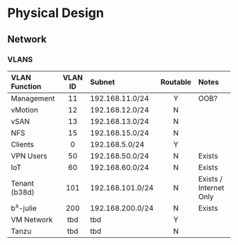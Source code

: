 # Physical Design

## Network

### VLANS

| VLAN Function | VLAN ID | Subnet        | Routable | Notes   |
| :------------ |:-------:|:----------------|:--------:|:---------|
| Management    | 11      | 192.168.11.0/24 | Y        | OOB?
| vMotion       | 12      | 192.168.12.0/24 | N        |
| vSAN          | 13      | 192.168.13.0/24 | N        |
| NFS           | 15      | 192.168.15.0/24 | N        |
| Clients       | 0       |192.168.5.0/24   | Y        | 
| VPN Users     | 50      |192.168.50.0/24  | N        | Exists
| IoT           | 60      |192.168.60.0/24  | N        | Exists
| Tenant (b38d) | 101     |192.168.101.0/24 | N        | Exists / Internet Only
| b³-julie      | 200     |192.168.200.0/24 | N        | Exists
| VM Network    | tbd     | tbd             | Y        |
| Tanzu         | tbd     | tbd             | N        |